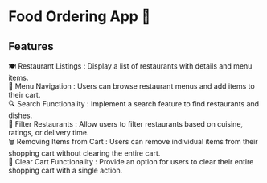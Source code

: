 # Food Ordering App 🍕

## Features

🍽️ Restaurant Listings :  Display a list of restaurants with details and menu items.  
📜 Menu Navigation : Users can browse restaurant menus and add items to their cart.  
🔍 Search Functionality : Implement a search feature to find restaurants and dishes.   
🍲 Filter Restaurants : Allow users to filter restaurants based on cuisine, ratings, or delivery time.   
🗑️ Removing Items from Cart : Users can remove individual items from their shopping cart without clearing the entire cart.  
🛒 Clear Cart Functionality : Provide an option for users to clear their entire shopping cart with a single action.  




